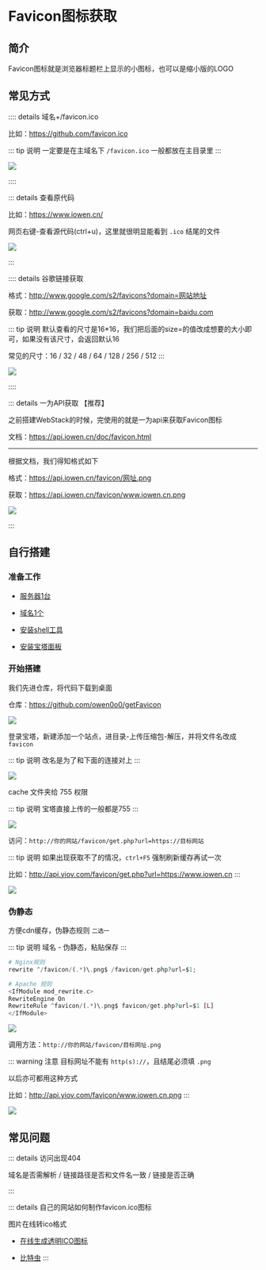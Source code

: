 # Favicon图标获取




## 简介

Favicon图标就是浏览器标题栏上显示的小图标，也可以是缩小版的LOGO





## 常见方式



:::: details 域名+/favicon.ico

比如：https://github.com/favicon.ico

::: tip 说明
一定要是在主域名下 `/favicon.ico` 一般都放在主目录里
:::

![](/Favicon/Favicon-01.png)

::::






::: details 查看原代码

比如：https://www.iowen.cn/

网页右键-查看源代码(ctrl+u)，这里就很明显能看到 `.ico` 结尾的文件

![](/Favicon/Favicon-02.png)

:::





:::: details 谷歌链接获取

格式：http://www.google.com/s2/favicons?domain=网站地址

获取：http://www.google.com/s2/favicons?domain=baidu.com

::: tip 说明
默认查看的尺寸是16*16，我们把后面的size=的值改成想要的大小即可，如果没有该尺寸，会返回默认16

常见的尺寸：16 / 32 / 48 / 64 / 128 / 256 / 512
:::

![](/Favicon/Favicon-03.png)

::::



::: details 一为API获取 【推荐】

之前搭建WebStack的时候，完使用的就是一为api来获取Favicon图标

文档：https://api.iowen.cn/doc/favicon.html

---

根据文档，我们得知格式如下

格式：https://api.iowen.cn/favicon/网址.png

获取：https://api.iowen.cn/favicon/www.iowen.cn.png

![](/Favicon/Favicon-04.png)

:::




## 自行搭建


### 准备工作


* [服务器1台](./Server/)

* [域名1个](./domain/)

* [安装shell工具](./shell/)

* [安装宝塔面板](./BT.md)





### 开始搭建

我们先进仓库，将代码下载到桌面

仓库：https://github.com/owen0o0/getFavicon

![](/Favicon/Favicon-05.png)

登录宝塔，新建添加一个站点，进目录-上传压缩包-解压，并将文件名改成 `favicon`

::: tip 说明
改名是为了和下面的连接对上
:::

![](/Favicon/Favicon-06.png)


cache 文件夹给 755 权限

::: tip 说明
宝塔直接上传的一般都是755
:::

![](/Favicon/Favicon-07.png)


访问：`http://你的网站/favicon/get.php?url=https://目标网站`

::: tip 说明
如果出现获取不了的情况，`ctrl+F5` 强制刷新缓存再试一次

比如：http://api.yiov.com/favicon/get.php?url=https://www.iowen.cn
:::

![](/Favicon/Favicon-09.png)



### 伪静态

方便cdn缓存，伪静态规则 `二选一`

::: tip 说明
域名 - 伪静态，粘贴保存
:::

```php
# Nginx规则
rewrite ^/favicon/(.*)\.png$ /favicon/get.php?url=$1;
```

```php
# Apache 规则
<IfModule mod_rewrite.c>
RewriteEngine On
RewriteRule ^favicon/(.*)\.png$ favicon/get.php?url=$1 [L]
</IfModule>
```
![](/Favicon/Favicon-08.png)


调用方法：`http://你的网站/favicon/目标网址.png`

::: warning 注意
目标网址不能有 `http(s)://`，且结尾必须填 `.png`

以后亦可都用这种方式

比如：http://api.yiov.com/favicon/www.iowen.cn.png
:::

![](/Favicon/Favicon-09.png)







## 常见问题



::: details 访问出现404

域名是否需解析 / 链接路径是否和文件名一致 / 链接是否正确

:::


::: details 自己的网站如何制作favicon.ico图标

图片在线转ico格式

* [在线生成透明ICO图标](http://www.ico51.cn/)

* [比特虫](https://www.bitbug.net/?rsv_upd=1)
:::